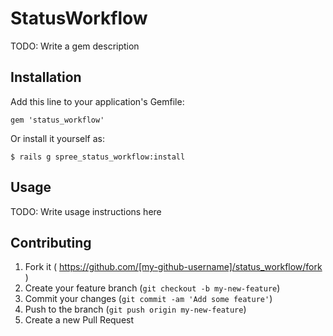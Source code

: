 # StatusWorkflow

TODO: Write a gem description

## Installation

Add this line to your application's Gemfile:

    gem 'status_workflow'

Or install it yourself as:

    $ rails g spree_status_workflow:install

## Usage

TODO: Write usage instructions here

## Contributing

1. Fork it ( https://github.com/[my-github-username]/status_workflow/fork )
2. Create your feature branch (`git checkout -b my-new-feature`)
3. Commit your changes (`git commit -am 'Add some feature'`)
4. Push to the branch (`git push origin my-new-feature`)
5. Create a new Pull Request
